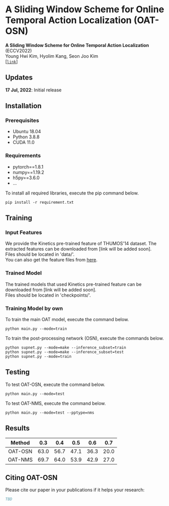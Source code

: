 # A Sliding Window Scheme for Online Temporal Action Localization (OAT-OSN)   
**A Sliding Window Scheme for Online Temporal Action Localization** (ECCV2022)   
Young Hwi Kim, Hyolim Kang, Seon Joo Kim   
[[`link`]()]   

## Updates
**17 Jul, 2022**: Initial release

## Installation

### Prerequisites
- Ubuntu 18.04  
- Python 3.8.8   
- CUDA 11.0  

### Requirements
- pytorch==1.8.1  
- numpy==1.19.2
- h5py==3.6.0
- ...

To install all required libraries, execute the pip command below.
```
pip install -r requirement.txt
```

## Training

### Input Features
We provide the Kinetics pre-trained feature of THUMOS'14 dataset.
The extracted features can be downloaded from [link will be added soon].   
Files should be located in 'data/'.  
You can also get the feature files from [here](https://github.com/wangxiang1230/OadTR).

### Trained Model
The trained models that used Kinetics pre-trained feature can be downloaded from [link will be added soon].    
Files should be located in 'checkpoints/'. 

### Training Model by own
To train the main OAT model, execute the command below.
```
python main.py --mode=train
```
To train the post-processing network (OSN), execute the commands below.
```
python supnet.py --mode=make --inference_subset=train
python supnet.py --mode=make --inference_subset=test
python supnet.py --mode=train
```


## Testing
To test OAT-OSN, execute the command below.
```
python main.py --mode=test
```

To test OAT-NMS, execute the command below.
```
python main.py --mode=test --pptype=nms
```

## Results

| Method | 0.3 | 0.4 | 0.5 | 0.6 | 0.7 |
|:--------------:|:--------------:|:--------------:|:--------------:|:--------------:|:--------------:| 
| OAT-OSN | 63.0 | 56.7 | 47.1 | 36.3 | 20.0 |
| OAT-NMS | 69.7 | 64.0 | 53.9 | 42.9 | 27.0 |


## Citing OAT-OSN
Please cite our paper in your publications if it helps your research:

```BibTeX
TBD
```
